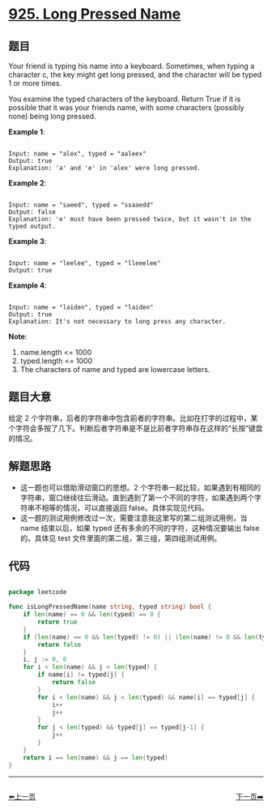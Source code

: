 # [925. Long Pressed Name](https://leetcode.com/problems/long-pressed-name/)

## 题目

Your friend is typing his name into a keyboard.  Sometimes, when typing a character c, the key might get long pressed, and the character will be typed 1 or more times.

You examine the typed characters of the keyboard.  Return True if it is possible that it was your friends name, with some characters (possibly none) being long pressed.



**Example 1**:

```

Input: name = "alex", typed = "aaleex"
Output: true
Explanation: 'a' and 'e' in 'alex' were long pressed.

```

**Example 2**:

```

Input: name = "saeed", typed = "ssaaedd"
Output: false
Explanation: 'e' must have been pressed twice, but it wasn't in the typed output.

```

**Example 3**:

```

Input: name = "leelee", typed = "lleeelee"
Output: true

```

**Example 4**:

```

Input: name = "laiden", typed = "laiden"
Output: true
Explanation: It's not necessary to long press any character.

```


**Note**:  

1. name.length <= 1000
2. typed.length <= 1000
3. The characters of name and typed are lowercase letters.

## 题目大意


给定 2 个字符串，后者的字符串中包含前者的字符串。比如在打字的过程中，某个字符会多按了几下。判断后者字符串是不是比前者字符串存在这样的“长按”键盘的情况。

## 解题思路

- 这一题也可以借助滑动窗口的思想。2 个字符串一起比较，如果遇到有相同的字符串，窗口继续往后滑动。直到遇到了第一个不同的字符，如果遇到两个字符串不相等的情况，可以直接返回 false。具体实现见代码。
- 这一题的测试用例修改过一次，需要注意我这里写的第二组测试用例，当 name 结束以后，如果 typed 还有多余的不同的字符，这种情况要输出 false 的。具体见 test 文件里面的第二组，第三组，第四组测试用例。












## 代码

```go

package leetcode

func isLongPressedName(name string, typed string) bool {
	if len(name) == 0 && len(typed) == 0 {
		return true
	}
	if (len(name) == 0 && len(typed) != 0) || (len(name) != 0 && len(typed) == 0) {
		return false
	}
	i, j := 0, 0
	for i < len(name) && j < len(typed) {
		if name[i] != typed[j] {
			return false
		}
		for i < len(name) && j < len(typed) && name[i] == typed[j] {
			i++
			j++
		}
		for j < len(typed) && typed[j] == typed[j-1] {
			j++
		}
	}
	return i == len(name) && j == len(typed)
}

```


----------------------------------------------
<div style="display: flex;justify-content: space-between;align-items: center;">
<p><a href="https://books.halfrost.com/leetcode/ChapterFour/0900~0999/0924.Minimize-Malware-Spread/">⬅️上一页</a></p>
<p><a href="https://books.halfrost.com/leetcode/ChapterFour/0900~0999/0927.Three-Equal-Parts/">下一页➡️</a></p>
</div>
